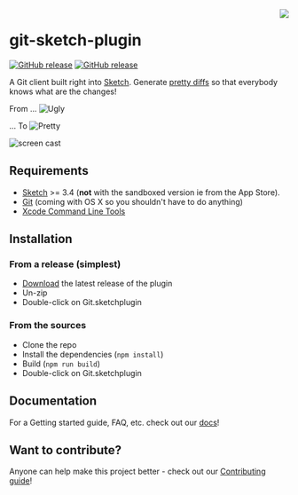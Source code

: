 <img align="right" src="logo.png">

git-sketch-plugin
=========
[![GitHub release](https://img.shields.io/github/release/mathieudutour/git-sketch-plugin.svg?maxAge=2592000)](https://github.com/mathieudutour/git-sketch-plugin/releases) 
[![GitHub release](https://img.shields.io/badge/Works%20with-Sketch%20Runner-blue.svg?colorB=308ADF)](http://bit.ly/SketchRunnerWebsite)

 A Git client built right into [Sketch](http://www.bohemiancoding.com/sketch). Generate [pretty diffs](https://github.com/mathieudutour/git-sketch-plugin/pull/1/files) so that everybody knows what are the changes!

From ...
![Ugly](example/ScreenShotBad.png)


... To
![Pretty](example/ScreenShotNice.png)

![screen cast](example/ScreenCast.gif)

## Requirements
* [Sketch](http://sketchapp.com/) >= 3.4 (**not** with the sandboxed version ie from the App Store).
* [Git](https://git-scm.com/) (coming with OS X so you shouldn't have to do anything)
* [Xcode Command Line Tools](http://osxdaily.com/2014/02/12/install-command-line-tools-mac-os-x/)

## Installation

### From a release (simplest)

* [Download](https://github.com/mathieudutour/git-sketch-plugin/releases/latest) the latest release of the plugin
* Un-zip
* Double-click on Git.sketchplugin

### From the sources

* Clone the repo
* Install the dependencies (`npm install`)
* Build (`npm run build`)
* Double-click on Git.sketchplugin

## Documentation
For a Getting started guide, FAQ, etc. check out our [docs](https://github.com/mathieudutour/git-sketch-plugin/tree/master/docs)!

## Want to contribute?

Anyone can help make this project better - check out our [Contributing guide](/CONTRIBUTING.md)!
